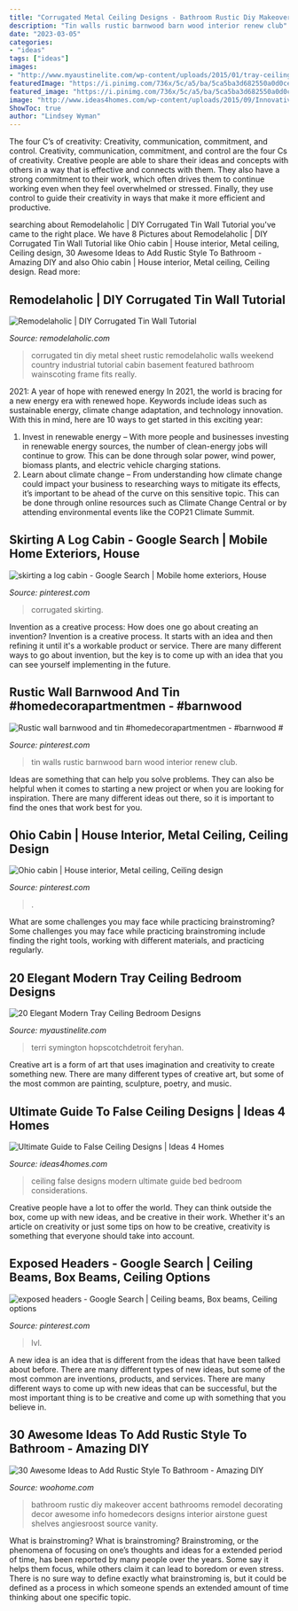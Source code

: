 ```yaml
---
title: "Corrugated Metal Ceiling Designs - Bathroom Rustic Diy Makeover Accent Bathrooms Remodel Decorating Decor Awesome Info Homedecors Designs Interior Airstone Guest Shelves Angiesroost Source Vanity"
description: "Tin walls rustic barnwood barn wood interior renew club"
date: "2023-03-05"
categories:
- "ideas"
tags: ["ideas"]
images:
- "http://www.myaustinelite.com/wp-content/uploads/2015/01/tray-ceiling-bedroom-for-tall-ceiling.jpg?x34469"
featuredImage: "https://i.pinimg.com/736x/5c/a5/ba/5ca5ba3d682550a0d0ce7897e59317a0.jpg"
featured_image: "https://i.pinimg.com/736x/5c/a5/ba/5ca5ba3d682550a0d0ce7897e59317a0.jpg"
image: "http://www.ideas4homes.com/wp-content/uploads/2015/09/Innovative-False-Ceiling-Designs-for-Modern-Bedroom-with-Oak-Bed-and-White-Bedding-near-Teak-Desk-1024x757.jpg"
ShowToc: true
author: "Lindsey Wyman"
---
```



The four C’s of creativity: Creativity, communication, commitment, and control.
Creativity, communication, commitment, and control are the four Cs of creativity. Creative people are able to share their ideas and concepts with others in a way that is effective and connects with them. They also have a strong commitment to their work, which often drives them to continue working even when they feel overwhelmed or stressed. Finally, they use control to guide their creativity in ways that make it more efficient and productive.

	

		
searching about Remodelaholic | DIY Corrugated Tin Wall Tutorial you've came to the right place. We have 8 Pictures about Remodelaholic | DIY Corrugated Tin Wall Tutorial like Ohio cabin | House interior, Metal ceiling, Ceiling design, 30 Awesome Ideas to Add Rustic Style To Bathroom - Amazing DIY and also Ohio cabin | House interior, Metal ceiling, Ceiling design. Read more:
		
    
## Remodelaholic | DIY Corrugated Tin Wall Tutorial

<img loading=lazy src="http://www.remodelaholic.com/wp-content/uploads/2015/02/diy-corrugated-tin-metal-sheet-wall-The-Weekend-Country-Girl-featured-on-@Remodelaholic.jpg" onerror="this.onerror=null;this.src='https://tse1.mm.bing.net/th?id=OIP.6baPomHSt4mwpauS-Si1xQHaLH&amp;pid=15.1';" alt="Remodelaholic | DIY Corrugated Tin Wall Tutorial">

_Source: remodelaholic.com_

>corrugated tin diy metal sheet rustic remodelaholic walls weekend country industrial tutorial cabin basement featured bathroom wainscoting frame fits really. 

	

2021: A year of hope with renewed energy
In 2021, the world is bracing for a new energy era with renewed hope. Keywords include ideas such as sustainable energy, climate change adaptation, and technology innovation. With this in mind, here are 10 ways to get started in this exciting year:
1. Invest in renewable energy – With more people and businesses investing in renewable energy sources, the number of clean-energy jobs will continue to grow. This can be done through solar power, wind power, biomass plants, and electric vehicle charging stations.
2. Learn about climate change – From understanding how climate change could impact your business to researching ways to mitigate its effects, it’s important to be ahead of the curve on this sensitive topic. This can be done through online resources such as Climate Change Central or by attending environmental events like the COP21 Climate Summit.

    
## Skirting A Log Cabin - Google Search | Mobile Home Exteriors, House

<img loading=lazy src="https://i.pinimg.com/736x/92/d8/b3/92d8b3add1f2f612f908a73474874d45.jpg" onerror="this.onerror=null;this.src='https://tse1.mm.bing.net/th?id=OIP.sbcjM-HMKeMIP8M70iQJXQHaJ4&amp;pid=15.1';" alt="skirting a log cabin - Google Search | Mobile home exteriors, House">

_Source: pinterest.com_

>corrugated skirting. 

	

Invention as a creative process: How does one go about creating an invention?
Invention is a creative process. It starts with an idea and then refining it until it's a workable product or service. There are many different ways to go about invention, but the key is to come up with an idea that you can see yourself implementing in the future.

    
## Rustic Wall Barnwood And Tin #homedecorapartmentmen - #barnwood #

<img loading=lazy src="https://i.pinimg.com/736x/5c/a5/ba/5ca5ba3d682550a0d0ce7897e59317a0.jpg" onerror="this.onerror=null;this.src='https://tse1.mm.bing.net/th?id=OIP.AhCzu7yMLx5hTjTOuKZBFAHaNK&amp;pid=15.1';" alt="Rustic wall barnwood and tin #homedecorapartmentmen - #barnwood #">

_Source: pinterest.com_

>tin walls rustic barnwood barn wood interior renew club. 

	

Ideas are something that can help you solve problems. They can also be helpful when it comes to starting a new project or when you are looking for inspiration. There are many different ideas out there, so it is important to find the ones that work best for you.

    
## Ohio Cabin | House Interior, Metal Ceiling, Ceiling Design

<img loading=lazy src="https://i.pinimg.com/736x/6a/e7/6d/6ae76d12c8382191e5f0cf75698b1153.jpg" onerror="this.onerror=null;this.src='https://tse3.mm.bing.net/th?id=OIP.ZpnzdPec7UUbOjF4YDu-AQHaJ3&amp;pid=15.1';" alt="Ohio cabin | House interior, Metal ceiling, Ceiling design">

_Source: pinterest.com_

>. 

	

What are some challenges you may face while practicing brainstroming?
Some challenges you may face while practicing brainstroming include finding the right tools, working with different materials, and practicing regularly.

    
## 20 Elegant Modern Tray Ceiling Bedroom Designs

<img loading=lazy src="http://www.myaustinelite.com/wp-content/uploads/2015/01/tray-ceiling-bedroom-for-tall-ceiling.jpg?x34469" onerror="this.onerror=null;this.src='https://tse3.mm.bing.net/th?id=OIP.7EbDEqls8W_jEt7_ZvvSEgHaJ4&amp;pid=15.1';" alt="20 Elegant Modern Tray Ceiling Bedroom Designs">

_Source: myaustinelite.com_

>terri symington hopscotchdetroit feryhan. 

	

Creative art is a form of art that uses imagination and creativity to create something new. There are many different types of creative art, but some of the most common are painting, sculpture, poetry, and music.

    
## Ultimate Guide To False Ceiling Designs | Ideas 4 Homes

<img loading=lazy src="http://www.ideas4homes.com/wp-content/uploads/2015/09/Innovative-False-Ceiling-Designs-for-Modern-Bedroom-with-Oak-Bed-and-White-Bedding-near-Teak-Desk-1024x757.jpg" onerror="this.onerror=null;this.src='https://tse3.mm.bing.net/th?id=OIP.hmFhgoZpbzYo8Nf4gZE9egHaFe&amp;pid=15.1';" alt="Ultimate Guide to False Ceiling Designs | Ideas 4 Homes">

_Source: ideas4homes.com_

>ceiling false designs modern ultimate guide bed bedroom considerations. 

	

Creative people have a lot to offer the world. They can think outside the box, come up with new ideas, and be creative in their work. Whether it's an article on creativity or just some tips on how to be creative, creativity is something that everyone should take into account.

    
## Exposed Headers - Google Search | Ceiling Beams, Box Beams, Ceiling Options

<img loading=lazy src="https://i.pinimg.com/736x/ec/f2/19/ecf21931fab5ee62bea21aba99ec800d.jpg" onerror="this.onerror=null;this.src='https://tse4.mm.bing.net/th?id=OIP.cJnDAt6pTNlm7jPbIOYEdwHaE8&amp;pid=15.1';" alt="exposed headers - Google Search | Ceiling beams, Box beams, Ceiling options">

_Source: pinterest.com_

>lvl. 

	

A new idea is an idea that is different from the ideas that have been talked about before. There are many different types of new ideas, but some of the most common are inventions, products, and services. There are many different ways to come up with new ideas that can be successful, but the most important thing is to be creative and come up with something that you believe in.

    
## 30 Awesome Ideas To Add Rustic Style To Bathroom - Amazing DIY

<img loading=lazy src="http://www.woohome.com/wp-content/uploads/2017/07/Add-Rustic-Feel-to-Bathroom-23.jpg" onerror="this.onerror=null;this.src='https://tse4.mm.bing.net/th?id=OIP.zV-2oox1VOXSa4xhmm0TFQHaNK&amp;pid=15.1';" alt="30 Awesome Ideas to Add Rustic Style To Bathroom - Amazing DIY">

_Source: woohome.com_

>bathroom rustic diy makeover accent bathrooms remodel decorating decor awesome info homedecors designs interior airstone guest shelves angiesroost source vanity. 

	

What is brainstroming?
What is brainstroming? Brainstroming, or the phenomena of focusing on one’s thoughts and ideas for a extended period of time, has been reported by many people over the years. Some say it helps them focus, while others claim it can lead to boredom or even stress. There is no sure way to define exactly what brainstroming is, but it could be defined as a process in which someone spends an extended amount of time thinking about one specific topic.

